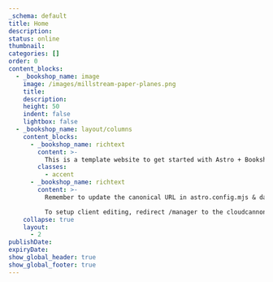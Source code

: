 ```yaml
---
_schema: default
title: Home
description:
status: online
thumbnail:
categories: []
order: 0
content_blocks:
  - _bookshop_name: image
    image: /images/millstream-paper-planes.png
    title:
    description:
    height: 50
    indent: false
    lightbox: false
  - _bookshop_name: layout/columns
    content_blocks:
      - _bookshop_name: richtext
        content: >-
          This is a template website to get started with Astro + Bookshop + Cloudcannon.
        classes:
          - accent
      - _bookshop_name: richtext
        content: >-
          Remember to update the canonical URL in astro.config.mjs & data/preferences.json.

          To setup client editing, redirect /manager to the cloudcannon client editing URL in astro.config.mjs.
    collapse: true
    layout:
      - 2
publishDate:
expiryDate:
show_global_header: true
show_global_footer: true
---
```

